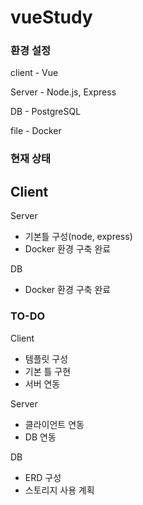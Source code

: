 # vueStudy


### 환경 설정

client - Vue

Server - Node.js, Express

DB - PostgreSQL 

file - Docker


### 현재 상태 

Client 
- 

Server
- 기본틀 구성(node, express) 
- Docker 환경 구축 완료

DB
- Docker 환경 구축 완료



### TO-DO

Client 
- 템플릿 구성
- 기본 틀 구현
- 서버 연동

Server
-  클라이언트 연동
-  DB 연동

DB
- ERD 구성 
- 스토리지 사용 계획 





